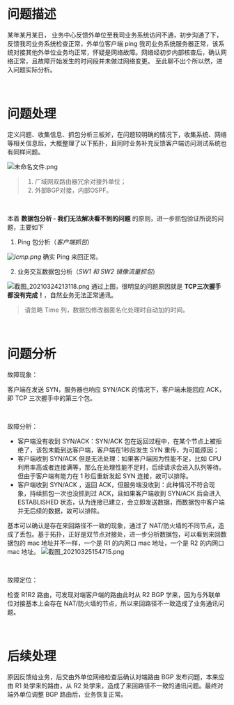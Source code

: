 # 问题描述
某年某月某日， 业务中心反馈外单位至我司业务系统访问不通，初步沟通了下，反馈我司业务系统检查正常，外单位客户端 ping 我司业务系统服务器正常，该系统对接其他外单位业务均正常，怀疑是网络故障。网络经初步内部核查后，确认网络正常，且故障开始发生的时间段并未做过网络变更。
至此聊不出个所以然，进入问题实际分析。

<br/>

# 问题处理
定义问题、收集信息、抓包分析三板斧，在问题较明确的情况下，收集系统、网络等相关信息后，大概整理了以下拓扑，且同时业务补充反馈客户端访问测试系统也有同样问题。

![未命名文件.png](https://cdn.nlark.com/yuque/0/2021/png/2777842/1616599015078-35fd885a-3538-4907-acfd-046c780011ca.png#align=left&display=inline&height=910&margin=%5Bobject%20Object%5D&name=%E6%9C%AA%E5%91%BD%E5%90%8D%E6%96%87%E4%BB%B6.png&originHeight=910&originWidth=516&size=50003&status=done&style=none&width=516)
> 1. 广域网双路由器冗余对接外单位；
> 1. 外部BGP对接，内部OSPF。

<br/>

本着 **数据包分析 - 我们无法解决看不到的问题**  的原则，进一步抓包验证所说的问题，主要如下

1. Ping 包分析（_客户端抓包_）

_![icmp.png](https://cdn.nlark.com/yuque/0/2021/png/2777842/1616591897997-b4f84634-7e5d-4c89-a639-5340a4801723.png#align=left&display=inline&height=219&margin=%5Bobject%20Object%5D&name=icmp.png&originHeight=219&originWidth=1576&size=43759&status=done&style=none&width=1576)_
确实 Ping 来回正常。


2. 业务交互数据包分析（_SW1 和 SW2 镜像流量抓包_）

![截图_20210324213118.png](https://cdn.nlark.com/yuque/0/2021/png/2777842/1616592764910-913a0a28-d7f3-4708-974c-450dfb560e0c.png#align=left&display=inline&height=221&margin=%5Bobject%20Object%5D&name=%E6%88%AA%E5%9B%BE_20210324213118.png&originHeight=221&originWidth=1550&size=45512&status=done&style=none&width=1550)
通过上图，很明显的问题原因就是 **TCP三次握手都没有完成！**，自然业务无法正常通讯。
> 请忽略 Time 列，数据包修改器匿名化处理时自动加的时间。

<br/>

# 问题分析
故障现象：

客户端在发送 SYN，服务器也响应 SYN/ACK 的情况下，客户端未能回应 ACK，即 TCP 三次握手中的第三个包。 

<br/>

故障分析：

- 客户端没有收到 SYN/ACK：SYN/ACK 包在返回过程中，在某个节点上被拒绝了，该包未能到达客户端，客户端在1秒后发生 SYN 重传，为可能原因；
- 客户端收到 SYN/ACK 但是无法处理：如果客户端因为性能不足，比如 CPU 利用率高或者连接满等，那么在处理性能不足时，后续请求会进入队列等待。但由于客户端有能力在 1 秒后重新发起 SYN 连接，故可以排除。
- 客户端收到 SYN/ACK ，返回 ACK，但服务端没收到：此种情况不符合现象，持续抓包一次也没抓到过 ACK，且如果客户端收到 SYN/ACK 后会进入 ESTABLISHED 状态，认为连接已建立，会立即发送数据，而数据包中客户端并无后续的数据，故可以排除。

基本可以确认是存在来回路径不一致的现象，通过了 NAT/防火墙的不同节点，造成了丢包。基于拓扑，正好是双节点对接处，进一步分析数据包，可以看到来回数据包的 mac 地址并不一样，一个是 R1 的内网口 mac 地址，一个是 R2 的内网口 mac 地址。
![截图_20210325154715.png](https://cdn.nlark.com/yuque/0/2021/png/2777842/1616658439500-57d3f007-76de-4c92-949a-1ad5670bc6bc.png#align=left&display=inline&height=138&margin=%5Bobject%20Object%5D&name=%E6%88%AA%E5%9B%BE_20210325154715.png&originHeight=138&originWidth=1998&size=36819&status=done&style=none&width=1998)

<br/>

故障定位：

检查 R1R2 路由，可发现对端客户端的路由此时从 R2 BGP 学来，因为与外联单位对接基本上会存在 NAT/防火墙的节点，所以来回路径不一致造成了业务通讯问题。

<br/>

# 后续处理
原因反馈给业务，后交由外单位网络检查后确认对端路由 BGP 发布问题，本来应由 R1 处学来的路由，从 R2 处学来，造成了来回路径不一致的通讯问题。最终对端外单位调整 BGP 路由后，业务恢复正常。

